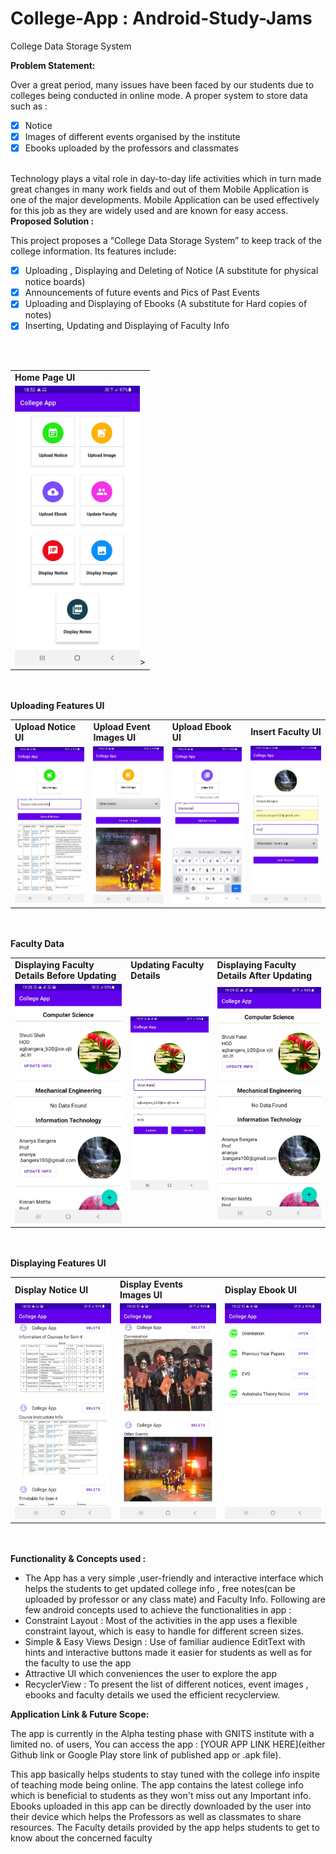 # College-App : Android-Study-Jams

College Data Storage System

<b> Problem Statement: </b>

Over a great period, many issues have been faced by our students due to colleges being conducted in online mode. 
A proper system to store data such as :
- [x] Notice
- [x] Images of different events organised by the institute 
- [x] Ebooks uploaded by the professors and classmates 
<br>
Technology plays a vital role in day-to-day life activities which in turn made great changes in many work fields and out of them Mobile Application is one of the major developments. Mobile Application can be used effectively for this job as they are widely used and are known for easy access.
<br>
<b> Proposed Solution : </b>

This project proposes a “College Data Storage System” to keep track of the college information.
Its features include:
- [x] Uploading , Displaying and Deleting of Notice (A substitute for physical notice boards)
- [x] Announcements of future events and Pics of Past Events 
- [x] Uploading and Displaying of Ebooks (A substitute for Hard copies of notes)
- [x] Inserting, Updating and Displaying of Faculty Info
<br>
<br>

<table>
  <tr>
    <td><b> Home Page UI </b></td>
  </tr>
  <tr>
    <td><img src = "images/HomePageUI.jpeg" width = 200>></td>
  </tr>
 </table>
 <br>
 <br>
 <b>Uploading Features UI</b>
 <br>
<table>
  <tr>
    <td><b> Upload Notice UI </b></td>
     <td><b> Upload Event Images UI </b></td>
     <td><b> Upload Ebook UI </b></td>
    <td><b> Insert Faculty UI </b></td>
  </tr>
  <tr>
    <td><img src = "images/UploadNotice.jpeg" width = 200></td>
    <td><img src = "images/UploadImage.jpeg" width = 200></td>
    <td><img src = "images/UploadEbook.jpeg" width = 200></td>
    <td><img src = "images/AddTeacher.jpeg" width = 200></td>
  </tr>
 </table>
 <br>
 <br>
  <b>Faculty Data</b>
 <br>
 <table>
  <tr>
    <td><b> Displaying Faculty Details Before Updating</b></td>
     <td><b> Updating Faculty Details </b></td>
     <td><b> Displaying Faculty Details After Updating</b></td>
  </tr>
  <tr>
    <td><img src = "images/DisplayingFacultyDetails.jpeg" width = 200></td>
    <td><img src = "images/UpdateTeacherDetails.jpeg" width = 200></td>
    <td><img src = "images/DisplayingUpdatedFacultyDetails.jpeg" width = 200></td>
  </tr>
 </table>
  <br>
 <br>
 <b>Displaying Features UI</b>
 <br>
<table>
  <tr>
    <td><b> Display Notice UI </b></td>
     <td><b> Display Events Images UI </b></td>
     <td><b> Display Ebook UI </b></td>
  </tr>
  <tr>
    <td><img src = "images/DisplayNotice.jpeg" width = 200></td>
    <td><img src = "images/DisplayEvents.jpeg" width = 200></td>
    <td><img src = "images/DisplayEbook.jpeg" width = 200></td>
  </tr>
 </table>
 <br>
 <br>
<b> Functionality & Concepts used : </b>

- The App has a very simple ,user-friendly and interactive interface which helps the students to get updated college info , free notes(can be uploaded by professor or any class mate) and Faculty Info. Following are few android concepts used to achieve the functionalities in app : 
- Constraint Layout : Most of the activities in the app uses a flexible constraint layout, which is easy to handle for different screen sizes.
- Simple & Easy Views Design : Use of familiar audience EditText with hints and interactive buttons made it easier for students as well as for the faculty to use the app
- Attractive UI which conveniences the user to explore the app
- RecyclerView : To present the list of different notices, event images , ebooks and faculty details we used the efficient recyclerview.

<b> Application Link & Future Scope: </b>

The app is currently in the Alpha testing phase with GNITS institute with a limited no. of users, You can access the app : [YOUR APP LINK HERE](either Github link or Google Play store link of published app or .apk file).

This app basically helps students to stay tuned with the college info inspite of teaching mode being online. The app contains the latest college info which is beneficial to students as they won't miss out any Important info. Ebooks uploaded in this app can be directly downloaded by the user into their device which helps the Professors as well as classmates to share resources. The Faculty details provided by the app helps students to get to know about the concerned faculty




